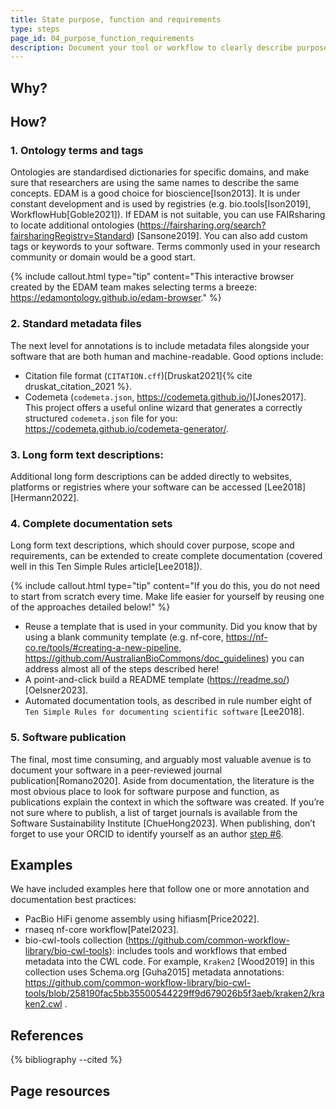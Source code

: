 ```yaml
---
title: State purpose, function and requirements
type: steps
page_id: 04_purpose_function_requirements
description: Document your tool or workflow to clearly describe purpose, function and requirements. E.g. annotations, standard metadata files, long form text descriptions, complete user documentation and / or software publication. 
---
```



## Why?



## How?

### 1. Ontology terms and tags

Ontologies are standardised dictionaries for specific domains, and make sure that researchers are using the same names to describe the same concepts. EDAM is a good choice for bioscience[Ison2013]. It is under constant development and is used by registries (e.g. bio.tools[Ison2019], WorkflowHub[Goble2021]). If EDAM is not suitable, you can use FAIRsharing to locate additional ontologies (https://fairsharing.org/search?fairsharingRegistry=Standard) [Sansone2019]. You can also add custom tags or keywords to your software. Terms commonly used in your research community or domain would be a good start.

{% include callout.html type="tip" content="This interactive browser created by the EDAM team makes selecting terms a breeze: https://edamontology.github.io/edam-browser." %}

### 2. Standard metadata files

The next level for annotations is to include metadata files alongside your software that are both human and machine-readable. Good options include:

- Citation file format (`CITATION.cff`)[Druskat2021]{% cite druskat_citation_2021 %}.
- Codemeta (`codemeta.json`, https://codemeta.github.io/)[Jones2017]. This project offers a useful online wizard that generates a correctly structured `codemeta.json` file for you: https://codemeta.github.io/codemeta-generator/.

### 3. Long form text descriptions: 

Additional long form descriptions can be added directly to websites, platforms or registries where your software can be accessed [Lee2018][Hermann2022]. 

### 4. Complete documentation sets

Long form text descriptions, which should cover purpose, scope and requirements, can be extended to create complete documentation (covered well in this Ten Simple Rules article[Lee2018]). 

{% include callout.html type="tip" content="If you do this, you do not need to start from scratch every time. Make life easier for yourself by reusing one of the approaches detailed below!" %}

- Reuse a template that is used in your community. Did you know that by using a blank community template (e.g. nf-core, https://nf-co.re/tools/#creating-a-new-pipeline, https://github.com/AustralianBioCommons/doc_guidelines) you can address almost all of the steps described here! 
- A point-and-click build a README template (https://readme.so/)[Oelsner2023]. 
- Automated documentation tools, as described in rule number eight of `Ten Simple Rules for documenting scientific software` [Lee2018].

### 5. Software publication

The final, most time consuming, and arguably most valuable avenue is to document your software in a peer-reviewed journal publication[Romano2020]. Aside from documentation, the literature is the most obvious place to look for software purpose and function, as publications explain the context in which the software was created. If you’re not sure where to publish, a list of target journals is available from the Software Sustainability Institute [ChueHong2023]. When publishing, don’t forget to use your ORCID to identify yourself as an author [step #6](#06_orcid).


## Examples

We have included examples here that follow one or more annotation and documentation best practices:

- PacBio HiFi genome assembly using hifiasm[Price2022].
- rnaseq nf-core workflow[Patel2023]. 
- bio-cwl-tools collection (https://github.com/common-workflow-library/bio-cwl-tools): includes tools and workflows that embed metadata into the CWL code. For example, `Kraken2` [Wood2019] in this collection uses Schema.org [Guha2015] metadata annotations: https://github.com/common-workflow-library/bio-cwl-tools/blob/258190fac5bb35500544229ff9d679026b5f3aeb/kraken2/kraken2.cwl .


## References

{% bibliography --cited %}


## Page resources

